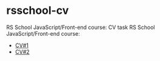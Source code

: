 # rsschool-cv
RS School JavaScript/Front-end course: CV task
RS School JavaScript/Front-end course:
 
+ [CV#1](https://vol123.github.io/rsschool-cv/cv)
+ [CV#2](https://vol123.github.io/rsschool-cv/)